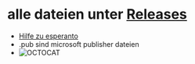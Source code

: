 # alle dateien unter [Releases](https://github.com/ITSicherheitPublikationen/stand-23.10.2018/releases)
- [Hilfe zu esperanto](http://esperanto.net/de/)
- .pub sind microsoft publisher dateien
- ![OCTOCAT](https://assets-cdn.github.com/images/spinners/octocat-spinner-128.gif)
